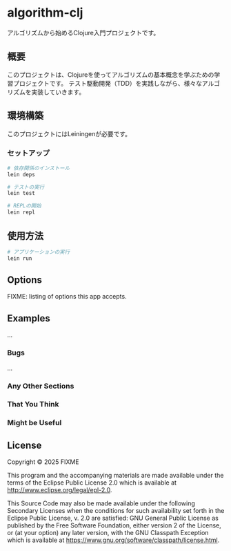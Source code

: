 # algorithm-clj

アルゴリズムから始めるClojure入門プロジェクトです。

## 概要

このプロジェクトは、Clojureを使ってアルゴリズムの基本概念を学ぶための学習プロジェクトです。
テスト駆動開発（TDD）を実践しながら、様々なアルゴリズムを実装していきます。

## 環境構築

このプロジェクトにはLeiningenが必要です。

### セットアップ

```bash
# 依存関係のインストール
lein deps

# テストの実行
lein test

# REPLの開始
lein repl
```

## 使用方法

```bash
# アプリケーションの実行
lein run
```

## Options

FIXME: listing of options this app accepts.

## Examples

...

### Bugs

...

### Any Other Sections
### That You Think
### Might be Useful

## License

Copyright © 2025 FIXME

This program and the accompanying materials are made available under the
terms of the Eclipse Public License 2.0 which is available at
http://www.eclipse.org/legal/epl-2.0.

This Source Code may also be made available under the following Secondary
Licenses when the conditions for such availability set forth in the Eclipse
Public License, v. 2.0 are satisfied: GNU General Public License as published by
the Free Software Foundation, either version 2 of the License, or (at your
option) any later version, with the GNU Classpath Exception which is available
at https://www.gnu.org/software/classpath/license.html.
